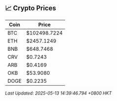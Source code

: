 ## 📈 Crypto Prices

| Coin | Price |
| ---- | ----- |
| BTC | $102498.7224 |
| ETH | $2457.1249 |
| BNB | $648.7468 |
| CRV | $0.7243 |
| ARB | $0.4169 |
| OKB | $53.9080 |
| DOGE | $0.2235 |

_Last Updated: 2025-05-13 14:39:46.794 +0800 HKT_